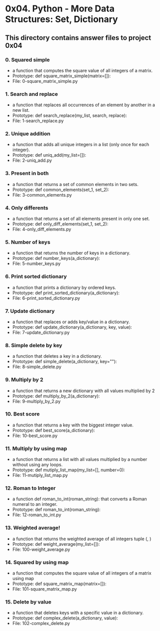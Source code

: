 # 0x04. Python - More Data Structures: Set, Dictionary
## This directory contains answer files to project 0x04

### 0. Squared simple
* a function that computes the square value of all integers of a matrix.
* Prototype: def square_matrix_simple(matrix=[]):
* File: 0-square_matrix_simple.py

### 1. Search and replace
* a function that replaces all occurrences of an element by another in a new list.
* Prototype: def search_replace(my_list, search, replace):
* File: 1-search_replace.py

### 2. Unique addition
* a function that adds all unique integers in a list (only once for each integer).
* Prototype: def uniq_add(my_list=[]):
* File: 2-uniq_add.py

### 3. Present in both
* a function that returns a set of common elements in two sets.
* Prototype: def common_elements(set_1, set_2):
* File: 3-common_elements.py

### 4. Only differents
* a function that returns a set of all elements present in only one set.
* Prototype: def only_diff_elements(set_1, set_2):
* File: 4-only_diff_elements.py

### 5. Number of keys
* a function that returns the number of keys in a dictionary.
* Prototype: def number_keys(a_dictionary):
* File: 5-number_keys.py

### 6. Print sorted dictionary
* a function that prints a dictionary by ordered keys.
* Prototype: def print_sorted_dictionary(a_dictionary):
* File: 6-print_sorted_dictionary.py

### 7. Update dictionary
* a function that replaces or adds key/value in a dictionary.
* Prototype: def update_dictionary(a_dictionary, key, value):
* File: 7-update_dictionary.py

### 8. Simple delete by key
* a function that deletes a key in a dictionary.
* Prototype: def simple_delete(a_dictionary, key=""):
* File: 8-simple_delete.py

### 9. Multiply by 2
* a function that returns a new dictionary with all values multiplied by 2
* Prototype: def multiply_by_2(a_dictionary):
* File: 9-multiply_by_2.py

### 10. Best score
* a function that returns a key with the biggest integer value.
* Prototype: def best_score(a_dictionary):
* File: 10-best_score.py

### 11. Multiply by using map
* a function that returns a list with all values multiplied by a number without using any loops.
* Prototype: def mutiply_list_map(my_list=[], number=0):
* File: 11-mutiply_list_map.py

### 12. Roman to Integer
* a function def roman_to_int(roman_string): that converts a Roman numeral to an integer.
* Prototype: def roman_to_int(roman_string):
* File: 12-roman_to_int.py

### 13. Weighted average!
* a function that returns the weighted average of all integers tuple (<score>, <weight>)
* Prototype: def weight_average(my_list=[]):
* File: 100-weight_average.py

### 14. Squared by using map
* a function that computes the square value of all integers of a matrix using map
* Prototype: def square_matrix_map(matrix=[]):
* File: 101-square_matrix_map.py

### 15. Delete by value
* a function that deletes keys with a specific value in a dictionary.
* Prototype: def complex_delete(a_dictionary, value):
* File: 102-complex_delete.py

